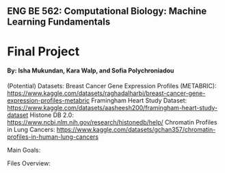## ENG BE 562: Computational Biology: Machine Learning Fundamentals
# Final Project

#### By: Isha Mukundan, Kara Walp, and Sofia Polychroniadou

(Potential) Datasets:
Breast Cancer Gene Expression Profiles (METABRIC): https://www.kaggle.com/datasets/raghadalharbi/breast-cancer-gene-expression-profiles-metabric
Framingham Heart Study Dataset: https://www.kaggle.com/datasets/aasheesh200/framingham-heart-study-dataset
Histone DB 2.0: https://www.ncbi.nlm.nih.gov/research/histonedb/help/
Chromatin Profiles in Lung Cancers: https://www.kaggle.com/datasets/gchan357/chromatin-profiles-in-human-lung-cancers

Main Goals:

Files Overview:
